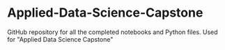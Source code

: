# Applied-Data-Science-Capstone
GitHub repository for all the completed notebooks and Python files. Used for "Applied Data Science Capstone"
